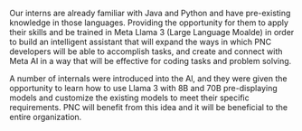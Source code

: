 Our interns are already familiar with Java and Python and have pre-existing knowledge in those languages. Providing the opportunity for them to apply their skills and be trained in Meta Llama 3 (Large Language Moalde) in order to build an intelligent assistant that will expand the ways in which PNC developers will be able to accomplish tasks, and create and connect with Meta AI in a way that will be effective for coding tasks and problem solving.

A number of internals were introduced into the Al, and they were given the opportunity to learn how to use Llama 3 with 8B and 70B pre-displaying models and customize the existing models to meet their specific requirements.
PNC will benefit from this idea and it will be beneficial to the entire organization. 